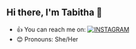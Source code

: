 ## Hi there, I'm Tabitha 👋
- 👍 You can reach me on:
  [![INSTAGRAM](https://img.shields.io/badge/INSTAGRAM-%23E4405F.svg?style=for-the-badge&logo=instagram&logoColor=white)](https://instagram.com/tabithafs)
- 😊 Pronouns: She/Her

<!--
**finorosatabitha/finorosatabitha** is a ✨ _special_ ✨ repository because its `README.md` (this file) appears on your GitHub profile.

Here are some ideas to get you started:

- 🔭 I’m currently working on ...
- 🌱 I’m currently learning ...
- 👯 I’m looking to collaborate on ...
- 🤔 I’m looking for help with ...
- 💬 Ask me about ...
- 📫 How to reach me: ...
- 😄 Pronouns: ...
- ⚡ Fun fact: ...
-->
